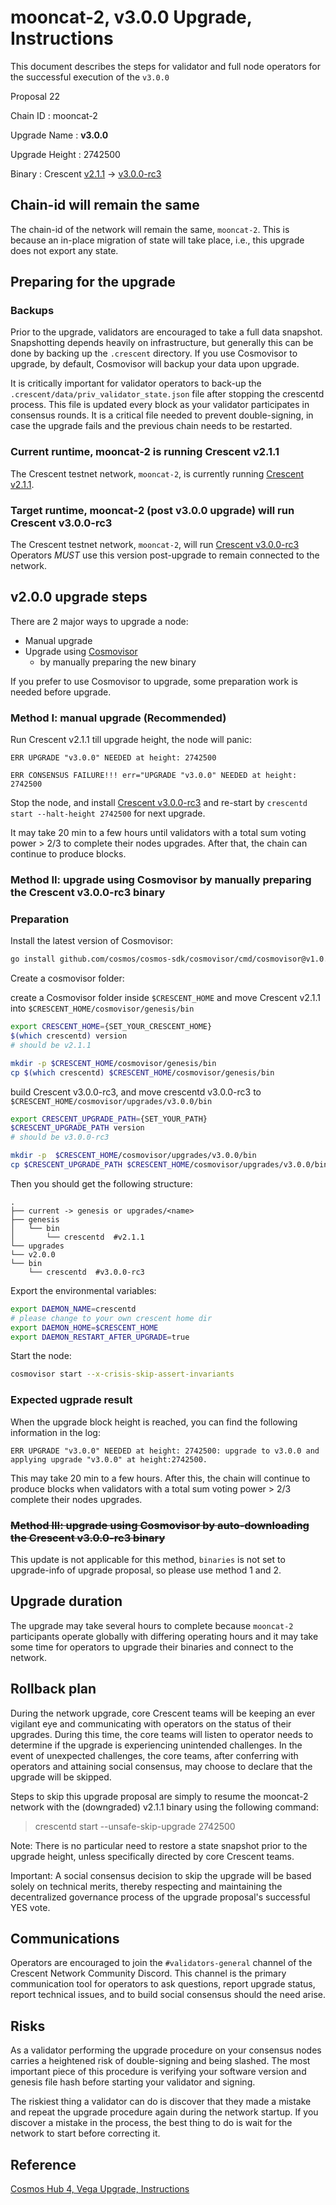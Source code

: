 # mooncat-2, v3.0.0 Upgrade, Instructions

This document describes the steps for validator and full node operators for the successful execution of the `v3.0.0`

Proposal 22

Chain ID : mooncat-2

Upgrade Name : ****v3.0.0****

Upgrade Height : 2742500

Binary : Crescent [v2.1.1](https://github.com/crescent-network/crescent/releases/tag/v2.1.1) -> [v3.0.0-rc3](https://github.com/crescent-network/crescent/releases/tag/v3.0.0-rc3)


## Chain-id will remain the same

The chain-id of the network will remain the same, `mooncat-2`. This is because an in-place migration of state will take place, i.e., this upgrade does not export any state.

## Preparing for the upgrade

### **Backups**

Prior to the upgrade, validators are encouraged to take a full data snapshot. Snapshotting depends heavily on infrastructure, but generally this can be done by backing up the `.crescent` directory. If you use Cosmovisor to upgrade, by default, Cosmovisor will backup your data upon upgrade.

It is critically important for validator operators to back-up the `.crescent/data/priv_validator_state.json` file after stopping the crescentd process. This file is updated every block as your validator participates in consensus rounds. It is a critical file needed to prevent double-signing, in case the upgrade fails and the previous chain needs to be restarted.

### Current runtime, mooncat-2 is running Crescent v2.1.1

The Crescent testnet network, `mooncat-2`, is currently running [Crescent v2.1.1](https://github.com/crescent-network/crescent/releases/tag/v2.1.1).

### Target runtime, mooncat-2 (post v3.0.0 upgrade) will run Crescent v3.0.0-rc3

The Crescent testnet network, `mooncat-2`, will run [Crescent v3.0.0-rc3](https://github.com/crescent-network/crescent/releases/tag/v3.0.0-rc3) Operators *MUST* use this version post-upgrade to remain connected to the network.

## v2.0.0 upgrade steps

There are 2 major ways to upgrade a node:

- Manual upgrade
- Upgrade using [Cosmovisor](https://github.com/cosmos/cosmos-sdk/tree/master/cosmovisor)
    - by manually preparing the new binary

If you prefer to use Cosmovisor to upgrade, some preparation work is needed before upgrade.

### Method I: manual upgrade (Recommended)

Run Crescent v2.1.1 till upgrade height, the node will panic:

```
ERR UPGRADE "v3.0.0" NEEDED at height: 2742500

ERR CONSENSUS FAILURE!!! err="UPGRADE "v3.0.0" NEEDED at height: 2742500

```

Stop the node, and install [Crescent v3.0.0-rc3](https://github.com/crescent-network/crescent/releases/tag/v3.0.0-rc3) and re-start by `crescentd start --halt-height 2742500` for next upgrade.

It may take 20 min to a few hours until validators with a total sum voting power > 2/3 to complete their nodes upgrades. After that, the chain can continue to produce blocks.

### Method II: upgrade using Cosmovisor by manually preparing the Crescent v3.0.0-rc3 binary

### Preparation

Install the latest version of Cosmovisor:

```bash
go install github.com/cosmos/cosmos-sdk/cosmovisor/cmd/cosmovisor@v1.0.0

```

Create a cosmovisor folder:

create a Cosmovisor folder inside `$CRESCENT_HOME` and move Crescent v2.1.1 into  `$CRESCENT_HOME/cosmovisor/genesis/bin`

```bash
export CRESCENT_HOME={SET_YOUR_CRESCENT_HOME}
$(which crescentd) version
# should be v2.1.1

mkdir -p $CRESCENT_HOME/cosmovisor/genesis/bin
cp $(which crescentd) $CRESCENT_HOME/cosmovisor/genesis/bin
```

build Crescent v3.0.0-rc3, and move crescentd v3.0.0-rc3 to `$CRESCENT_HOME/cosmovisor/upgrades/v3.0.0/bin`

```bash
export CRESCENT_UPGRADE_PATH={SET_YOUR_PATH}
$CRESCENT_UPGRADE_PATH version
# should be v3.0.0-rc3

mkdir -p  $CRESCENT_HOME/cosmovisor/upgrades/v3.0.0/bin
cp $CRESCENT_UPGRADE_PATH $CRESCENT_HOME/cosmovisor/upgrades/v3.0.0/bin

```

Then you should get the following structure:

```
.
├── current -> genesis or upgrades/<name>
├── genesis
│   └── bin
│       └── crescentd  #v2.1.1
└── upgrades
└── v2.0.0
└── bin
    └── crescentd  #v3.0.0-rc3

```

Export the environmental variables:

```bash
export DAEMON_NAME=crescentd
# please change to your own crescent home dir
export DAEMON_HOME=$CRESCENT_HOME
export DAEMON_RESTART_AFTER_UPGRADE=true

```

Start the node:

```bash
cosmovisor start --x-crisis-skip-assert-invariants

```

### Expected ugprade result

When the upgrade block height is reached, you can find the following information in the log:

```
ERR UPGRADE "v3.0.0" NEEDED at height: 2742500: upgrade to v3.0.0 and applying upgrade "v3.0.0" at height:2742500.

```

This may take 20 min to a few hours.
After this, the chain will continue to produce blocks when validators with a total sum voting power > 2/3 complete their nodes upgrades.

### ~~Method III: upgrade using Cosmovisor by auto-downloading the Crescent ****v3.0.0-rc3**** binary~~

This update is not applicable for this method, `binaries` is not set to upgrade-info of upgrade proposal, so please use method 1 and 2.

## Upgrade duration

The upgrade may take several hours to complete because `mooncat-2` participants operate globally with differing operating hours and it may take some time for operators to upgrade their binaries and connect to the network.

## Rollback plan

During the network upgrade, core Crescent teams will be keeping an ever vigilant eye and communicating with operators on the status of their upgrades. During this time, the core teams will listen to operator needs to determine if the upgrade is experiencing unintended challenges. In the event of unexpected challenges, the core teams, after conferring with operators and attaining social consensus, may choose to declare that the upgrade will be skipped.

Steps to skip this upgrade proposal are simply to resume the mooncat-2 network with the (downgraded) v2.1.1 binary using the following command:

> crescentd start --unsafe-skip-upgrade 2742500
>

Note: There is no particular need to restore a state snapshot prior to the upgrade height, unless specifically directed by core Crescent teams.

Important: A social consensus decision to skip the upgrade will be based solely on technical merits, thereby respecting and maintaining the decentralized governance process of the upgrade proposal's successful YES vote.

## Communications

Operators are encouraged to join the `#validators-general` channel of the Crescent Network Community Discord. This channel is the primary communication tool for operators to ask questions, report upgrade status, report technical issues, and to build social consensus should the need arise. 

## Risks

As a validator performing the upgrade procedure on your consensus nodes carries a heightened risk of double-signing and being slashed. The most important piece of this procedure is verifying your software version and genesis file hash before starting your validator and signing.

The riskiest thing a validator can do is discover that they made a mistake and repeat the upgrade procedure again during the network startup. If you discover a mistake in the process, the best thing to do is wait for the network to start before correcting it.

## Reference

[Cosmos Hub 4, Vega Upgrade, Instructions](https://github.com/cosmos/gaia/blob/main/docs/migration/cosmoshub-4-vega-upgrade.md)
